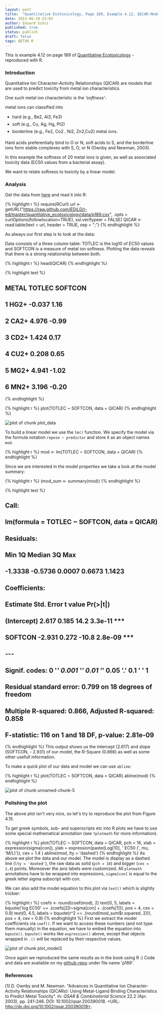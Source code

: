 ```yaml
---
layout: post
title:  "Quantitative Ecotoxicology, Page 189, Example 4.12, QICAR-Model"
date: 2013-06-19 23:03
author: Eduard Szöcs
published: true
status: publish
draft: false
tags: QETXR R
---
```




This is example 4.12 on page 189 of [Quantitative Ecotoxicology](http://www.crcpress.com/product/isbn/9781439835647) - reproduced with R.

### Introduction
Quantitative Ion Character-Activity Relationships (QICAR) are models that are used to predict toxicity from metal ion characteristics. 

One such metal ion characteristic is the *'softness'*:

metal ions can classified into 

* hard (e.g., Be2, Al3, Fe3)
* soft (e.g., Cu, Ag, Hg, Pt2)
* borderline (e.g., Fe2, Co2 , Ni2, Zn2,Cu2) metal ions.

Hard acids preferentially bind to O or N, soft acids to S, and the borderline ions form stable complexes with S, O, or N (Ownby and Newman, 2003). 

In this example the softness of 20 metal ions is given, as well as associated toxicity data (EC50 values from a bacterial assay). 

We want to relate softness to toxicity by a linear model.


### Analysis

Get the data from [here](https://raw.github.com/EDiLD/r-ed/master/quantitative_ecotoxicology/data/p189.csv) and read it into R:


{% highlight r %}
require(RCurl)
url <- getURL("https://raw.github.com/EDiLD/r-ed/master/quantitative_ecotoxicology/data/p189.csv",
              .opts = curlOptions(followlocation=TRUE), ssl.verifypeer = FALSE)
QICAR <- read.table(text = url, header = TRUE, sep = ";")
{% endhighlight %}

As always our first step is to look at the data:
 
Data consists of a three column table: TOTLEC is the log10 of EC50 values and SOFTCON is a measure of metal ion softness.
Plotting the data reveals that there is a strong relationship between both.


{% highlight r %}
head(QICAR)
{% endhighlight %}



{% highlight text %}
##   METAL TOTLEC SOFTCON
## 1  HG2+ -0.037    1.16
## 2  CA2+  4.976   -0.99
## 3  CD2+  1.424    0.17
## 4  CU2+  0.208    0.65
## 5  MG2+  4.941   -1.02
## 6  MN2+  3.196   -0.20
{% endhighlight %}



{% highlight r %}
plot(TOTLEC ~ SOFTCON, data = QICAR)
{% endhighlight %}

![plot of chunk plot_data](../figures/source/2013-06-19-quant-ecotox-18/plot_data-1.png) 

To build a linear model we use the `lm()` function.
We specify the model via the formula notation `repose ~ predictor` and store it as an object names `mod`.

{% highlight r %}
mod <- lm(TOTLEC ~ SOFTCON, data = QICAR)
{% endhighlight %}

Since we are interested in the model properties we take a look at the model summary:

{% highlight r %}
(mod_sum <- summary(mod))
{% endhighlight %}



{% highlight text %}
## 
## Call:
## lm(formula = TOTLEC ~ SOFTCON, data = QICAR)
## 
## Residuals:
##     Min      1Q  Median      3Q     Max 
## -1.3338 -0.5736  0.0007  0.6673  1.1423 
## 
## Coefficients:
##             Estimate Std. Error t value Pr(>|t|)    
## (Intercept)    2.617      0.185    14.2  3.3e-11 ***
## SOFTCON       -2.931      0.272   -10.8  2.8e-09 ***
## ---
## Signif. codes:  0 '***' 0.001 '**' 0.01 '*' 0.05 '.' 0.1 ' ' 1
## 
## Residual standard error: 0.799 on 18 degrees of freedom
## Multiple R-squared:  0.866,	Adjusted R-squared:  0.858 
## F-statistic:  116 on 1 and 18 DF,  p-value: 2.81e-09
{% endhighlight %}
This output shows us the intercept (2.617) and slope (SOFTCON, - 2.931) of our model, the R-Square (0.866) as well as some other usefull information.

To make a quick plot of our data and model we can use `abline`:

{% highlight r %}
plot(TOTLEC ~ SOFTCON, data = QICAR)
abline(mod)
{% endhighlight %}

![plot of chunk unnamed-chunk-5](../figures/source/2013-06-19-quant-ecotox-18/unnamed-chunk-5-1.png) 


### Polishing the plot

The above plot isn't very nice, so let's try to reproduce the plot from Figure 4.15.

To get greek symbols, sub- and superscripts etc into R plots we have to use some special mathematical annotation (see `?plotmath` for more information).



{% highlight r %}
plot(TOTLEC ~ SOFTCON, data = QICAR, 
     pch = 16, 
     xlab = expression(sigma[con]),
     ylab = expression(paste(Log[10], ' EC50 (', mu, 'M/L)')),
     cex = 1.4
     )
abline(mod, lty = 'dashed')
{% endhighlight %}
As above we plot the data and our model. The model is display as a dashed line (`lty = 'dashed'`), the raw data as solid (`pch = 16`) and bigger (`cex = 1.4`) points. 
Moreoever the axis labels were customized. All `plotmath` annotations have to be wrapped into expressions, `sigma[con]` is equal to the greek letter sigma subscript with con.

We can also add the model equation to this plot via `text()` which is slightly trickier:


{% highlight r %}
coefs <- round(coef(mod), 2)
text(0, 5, labels = bquote('log EC50' == .(coefs[2])~sigma[con] + .(coefs[1])), 
     pos = 4, cex = 0.9)
text(0, 4.5, labels = bquote(r^2 == .(round(mod_sum$r.squared, 2))), 
     pos = 4, cex = 0.9)
{% endhighlight %}
First we extract the model coefficients via `coef()`. 
If we want to access these numbers (and not type them manually) in the equation, we have to embed the equation into `bqoute()`. `bqoute()` works like `expression()` above, except that  objects wrapped in `.()` will be replaced by their respective values.


![plot of chunk plot_model2](../figures/source/2013-06-19-quant-ecotox-18/plot_model2-1.png) 

Once again we reproduced the same results as in the book using R :)
Code and data are available on my [github-repo](https://github.com/EDiLD/r-ed/tree/master/quantitative_ecotoxicology) under file name 'p189'.

### References

[1] D. Ownby and M. Newman. "Advances in Quantitative Ion
Character-Activity Relationships (QICARs): Using Metal-Ligand
Binding Characteristics to Predict Metal Toxicity". In: _QSAR
\& Combinatorial Science_ 22.2 (Apr. 2003), pp. 241-246. DOI:
10.1002/qsar.200390018. <URL:
http://dx.doi.org/10.1002/qsar.200390018>.
